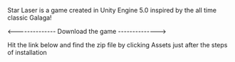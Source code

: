 Star Laser is a game created in Unity Engine 5.0 inspired by the all time classic Galaga!

<-------------- Download the game -------------->

Hit the link below and find the zip file by clicking Assets just after the steps of installation
